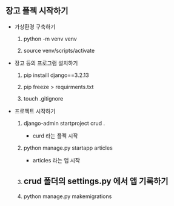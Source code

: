 ## 장고 플젝 시작하기

- 가상환경 구축하기

    1. python -m venv venv

    2. source venv/scripts/activate


- 장고 등의 프로그램 설치하기

    1. pip instaill django==3.2.13

    2. pip freeze > requirments.txt

    3. touch .gitignore


- 프로젝트 시작하기 

    1. django-admin startproject crud .

        - curd 라는 플젝 시작

    2. python manage.py startapp articles

        - articles 라는 앱 시작

    3. crud 폴더의 settings.py 에서 앱 기록하기
        - 

    4. python manage.py makemigrations